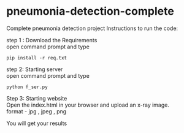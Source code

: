 # pneumonia-detection-complete
Complete pneumonia detection project
Instructions to run the code:

step 1 : Download the Requirements  
  open command prompt and type
  
    pip install -r req.txt  

step 2: Starting server  
  open command prompt and type 
  
    python f_ser.py  

Step 3: Starting website  
  Open the index.html in your browser and upload an x-ray image.  
  format - jpg , jpeg , png  

You will get your results  

 
